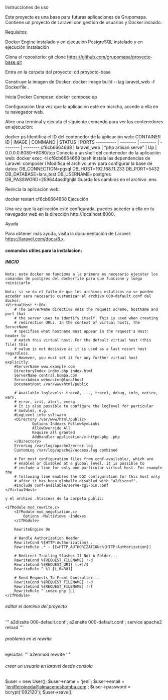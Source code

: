 
Instrucciones de uso

Este proyecto es una base para futuras aplicaciones de Grupomapa. Contiene un proyecto de Laravel con gestión de usuarios y Docker incluido.

Requisitos

Docker Engine instalado y en ejecución
PostgreSQL instalado y en ejecución
Instalación

Clona el repositorio:
git clone https://github.com/grupomapa/proyecto-base.git

Entra en la carpeta del proyecto:
cd proyecto-base

Construye la imagen de Docker:
docker image build --tag laravel_web -f Dockerfile .

Inicia Docker Compose:
docker compose up

Configuración
Una vez que la aplicación esté en marcha, accede a ella en tu navegador web.

Abre una terminal y ejecuta el siguiente comando para ver los contenedores en ejecución:

docker ps
Identifica el ID del contenedor de la aplicación web:
CONTAINER ID | IMAGE | COMMAND | STATUS | PORTS
---------- | -------- | -------- | -------- | --------
cf6cb6664668 | laravel_web | "php artisan serve" | Up | 0.0.0.0:8080->8080/tcp
Conecta a un shell del contenedor de la aplicación web:
docker exec -ti cf6cb6664668 bash
Instala las dependencias de Laravel:
composer i
Modifica el archivo .env para configurar la base de datos:
DB_CONNECTION=pgsql
DB_HOST=192.168.11.233
DB_PORT=5432
DB_DATABASE=lara_test
DB_USERNAME=postgres
DB_PASSWORD=259644asdfghjkl
Guarda los cambios en el archivo .env.

Reinicia la aplicación web:

docker restart cf6cb6664668
Ejecución

Una vez que la aplicación esté configurada, puedes acceder a ella en tu navegador web en la dirección http://localhost:8000.

Ayuda

Para obtener más ayuda, visita la documentación de Laravel: https://laravel.com/docs/8.x.



#### comandos utiles para la instalacion:
##### INICIO
    Nota: este docker no funciona a la primera es necesario ejecutar los comandos de postgres del dockerfile para que funcione y luego reiniciarlo

    Nota: si se da el fallo de que los archivos estaticos no se pueden acceder sera necesario customizar el archivo 000-default.conf del docker:
    <VirtualHost *:80>
        # The ServerName directive sets the request scheme, hostname and port that
        # the server uses to identify itself. This is used when creating
        # redirection URLs. In the context of virtual hosts, the ServerName
        # specifies what hostname must appear in the request's Host: header to
        # match this virtual host. For the default virtual host (this file) this
        # value is not decisive as it is used as a last resort host regardless.
        # However, you must set it for any further virtual host explicitly.
        #ServerName www.example.com
        DirectoryIndex index.php index.html
        ServerName central.bomba.com
        ServerAdmin webmaster@localhost
        DocumentRoot /var/www/html/public

        # Available loglevels: trace8, ..., trace1, debug, info, notice, warn,
        # error, crit, alert, emerg.
        # It is also possible to configure the loglevel for particular
        # modules, e.g.
        #LogLevel info ssl:warn
        <Directory /var/www/html/public>
                Options Indexes FollowSymLinks
                AllowOverride All
                Require all granted
                AddHandler application/x-httpd-php .php
        </Directory>
        ErrorLog /var/log/apache2/error.log
        CustomLog /var/log/apache2/access.log combined

        # For most configuration files from conf-available/, which are
        # enabled or disabled at a global level, it is possible to
        # include a line for only one particular virtual host. For example the
        # following line enables the CGI configuration for this host only
        # after it has been globally disabled with "a2disconf".
        #Include conf-available/serve-cgi-bin.conf
    </VirtualHost>

    y el archivo .htaccess de la carpeta public:

    <IfModule mod_rewrite.c>
        <IfModule mod_negotiation.c>
            Options -MultiViews -Indexes
        </IfModule>

        RewriteEngine On

        # Handle Authorization Header
        RewriteCond %{HTTP:Authorization} .
        RewriteRule .* - [E=HTTP_AUTHORIZATION:%{HTTP:Authorization}]

        # Redirect Trailing Slashes If Not A Folder...
        RewriteCond %{REQUEST_FILENAME} !-d
        RewriteCond %{REQUEST_URI} (.+)/$
        RewriteRule ^ %1 [L,R=301]

        # Send Requests To Front Controller...
        RewriteCond %{REQUEST_FILENAME} !-d
        RewriteCond %{REQUEST_FILENAME} !-f
        RewriteRule ^ index.php [L]
    </IfModule>


###### editar el dominio del proyecto
'''
a2dissite 000-default.conf ; a2ensite 000-default.conf ; service apache2 reload
'''
###### problema en el rewrite
ejecutar:
'''
a2enmod rewrite
'''

###### crear un usuario en laravel desde consola
$user = new User();
$user->name = 'jeni';
$user->email = 'jenifferpineda@almacenesbomba.com';
$user->password = bcrypt('092120');
$user->save();
 